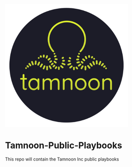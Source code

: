 <img src="images/icons/Tamnoon.png" width="400"/>

# Tamnoon-Public-Playbooks
This repo will contain the Tamnoon Inc public playbooks 
